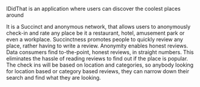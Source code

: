 IDidThat is an application where users can discover the coolest places around

It is a Succinct and anonymous network, that allows users to anonymously check-in and rate any place be it a restaurant, hotel, amusement park or even a workplace. Succinctness promotes people to quickly review any place, rather having to write a review. Anonymity enables honest reviews.
Data consumers find to-the-point, honest reviews, in straight numbers. This eliminates the hassle of reading reviews to find out if the place is popular. 
The check ins will be based on location and categories, so anybody looking for location based or category based reviews, they can narrow down their search and find what they are looking.
